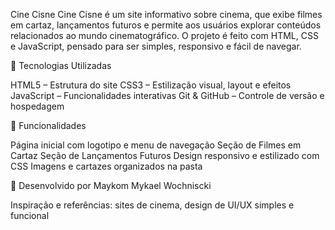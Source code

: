 Cine Cisne
Cine Cisne é um site informativo sobre cinema, que exibe filmes em cartaz, lançamentos futuros e permite aos usuários explorar conteúdos relacionados ao mundo cinematográfico. O projeto é feito com HTML, CSS e JavaScript, pensado para ser simples, responsivo e fácil de navegar.

🔹 Tecnologias Utilizadas

HTML5 – Estrutura do site
CSS3 – Estilização visual, layout e efeitos
JavaScript – Funcionalidades interativas
Git & GitHub – Controle de versão e hospedagem

🔹 Funcionalidades

Página inicial com logotipo e menu de navegação
Seção de Filmes em Cartaz
Seção de Lançamentos Futuros
Design responsivo e estilizado com CSS
Imagens e cartazes organizados na pasta

🔹 Desenvolvido por Maykom Mykael Wochniscki

Inspiração e referências: sites de cinema, design de UI/UX simples e funcional
